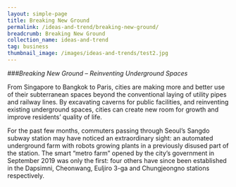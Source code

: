```yaml
---
layout: simple-page
title: Breaking New Ground
permalink: /ideas-and-trend/breaking-new-ground/
breadcrumb: Breaking New Ground
collection_name: ideas-and-trend
tag: business
thumbnail_image: /images/ideas-and-trends/test2.jpg
---
```


###*Breaking New Ground – Reinventing Underground Spaces*

From Singapore to Bangkok to Paris, cities are making more and better use of their subterranean spaces beyond the conventional laying of utility pipes and railway lines. By excavating caverns for public facilities, and reinventing existing underground spaces, cities can create new room for growth and improve residents’ quality of life.

For the past few months, commuters passing through Seoul’s Sangdo subway station may have noticed an extraordinary sight: an automated underground farm with robots growing plants in a previously disused part of the station. The smart “metro farm” opened by the city’s government in September 2019 was only the first: four others have since been established in the Dapsimni, Cheonwang, Euljiro 3-ga and Chungjeongno stations respectively.
